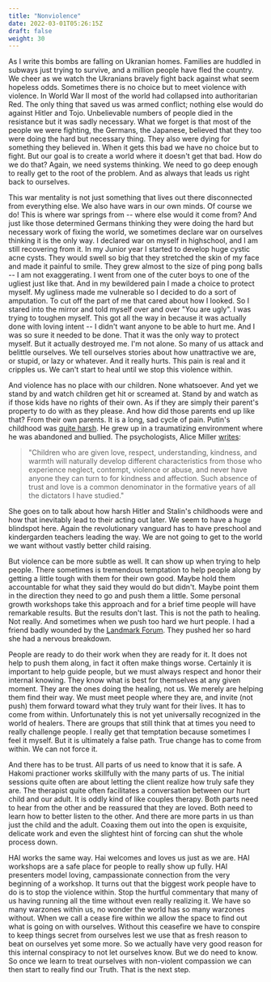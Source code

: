 ```yaml
---
title: "Nonviolence"
date: 2022-03-01T05:26:15Z
draft: false
weight: 30
---
```


As I write this bombs are falling on Ukranian homes. Families are huddled in subways just trying to survive, and a million people have fled the country. We cheer as we watch the Ukranians bravely fight back against what seem hopeless odds. Sometimes there is no choice but to meet violence with violence. In World War II most of the world had collapsed into authoritarian Red. The only thing that saved us was armed conflict; nothing else would do against Hitler and Tojo. Unbelievable numbers of people died in the resistance but it was sadly necessary. What we forget is that most of the people we were fighting, the Germans, the Japanese, believed that they too were doing the hard but necessary thing. They also were dying for something they believed in. When it gets this bad we have no choice but to fight. But our goal is to create a world where it doesn't get that bad. How do we do that? Again, we need systems thinking. We need to go deep enough to really get to the root of the problem. And as always that leads us right back to ourselves.

This war mentality is not just something that lives out there disconnected from everything else. We also have wars in our own minds. Of course we do! This is where war springs from -- where else would it come from? And just like those determined Germans thinking they were doing the hard but necessary work of fixing the world, we sometimes declare war on ourselves thinking it is the only way. I declared war on myself in highschool,  and I am still recovering from it. In my Junior year I started to develop huge cystic acne cysts. They would swell so big that they stretched the skin of my face and made it painful to smile. They grew almost to the size of ping pong balls -- I am not exaggerating. I went from one of the cuter boys to one of the ugliest just like that. And in my bewildered pain I made a choice to protect myself. My ugliness made me vulnerable so I decided to do a sort of amputation. To cut off the part of me that cared about how I looked. So I stared into the mirror and told myself over and over "You are ugly". I was trying to toughen myself. This got all the way in because it was actually done with loving intent -- I didn't want anyone to be able to hurt me. And I was so sure it needed to be done. That it was the only way to protect myself. But it actually destroyed me. I'm not alone. So many of us attack and belittle ourselves. We tell ourselves stories about how unattractive we are, or stupid, or lazy or whatever. And it really hurts. This pain is real and it cripples us. We can't start to heal until we stop this violence within.

And violence has no place with our children. None whatsoever. And yet we stand by and watch children get hit or screamed at. Stand by and watch as if those kids have no rights of their own. As if they are simply their parent's property to do with as they please. And how did those parents end up like that? From their own parents. It is a long, sad cycle of pain. Putin's childhood was [quite harsh](https://acestoohigh.com/2022/03/02/how-vladimir-putins-childhood-is-affecting-us-all/). He grew up in a traumatizing environment where he was abandoned and bullied. The psychologists, Alice Miller [writes](https://www.alice-miller.com/en/the-ignorance-or-how-we-produce-the-evil/):

>"Children who are given love, respect, understanding, kindness, and warmth will naturally develop different characteristics from those who experience neglect, contempt, violence or abuse, and never have anyone they can turn to for kindness and affection. Such absence of trust and love is a common denominator in the formative years of all the dictators I have studied."

She goes on to talk about how harsh Hitler and Stalin's childhoods were and how that inevitably lead to their acting out later. We seem to have a huge blindspot here. Again the revolutionary vanguard has to have preschool and kindergarden teachers leading the way. We are not going to get to the world we want without vastly better child raising.

But violence can be more subtle as well. It can show up when trying to help people. There sometimes is tremendous temptation to help people along by getting a little tough with them for their own good. Maybe hold them accountable for what they said they would do but didn't. Maybe point them in the direction they need to go and push them a little. Some personal growth workshops take this approach and for a brief time people will have remarkable results. But the results don't last. This is not the path to healing. Not really. And sometimes when we push too hard we hurt people. I had a friend badly wounded by the [Landmark Forum](https://www.landmarkworldwide.com/). They pushed her so hard she had a nervous breakdown.

People are ready to do their work when they are ready for it. It does not help to push them along, in fact it often make things worse. Certainly it is important to help guide people, but we must always respect and honor their internal knowing. They know what is best for themselves at any given moment. They are the ones doing the healing, not us. We merely are helping them find their way.  We must meet people where they are, and invite (not push) them forward toward what they truly want for their lives. It has to come from within. Unfortunately this is not yet universally recognized in the world of healers. There are groups that still think that at times you need to really challenge people. I really get that temptation because sometimes I feel it myself. But it is ultimately a false path. True change has to come from within. We can not force it.

And there has to be trust. All parts of us need to know that it is safe. A Hakomi practioner works skillfully with the many parts of us. The initial sessions quite often are about letting the client realize how truly safe they are. The therapist quite often facilitates a conversation between our hurt child and our adult. It is oddly kind of like couples therapy. Both parts need to hear from the other and be reassured that they are loved. Both need to learn how to better listen to the other. And there are more parts in us than just the child and the adult. Coaxing them out into the open is exquisite, delicate work and even the slightest hint of forcing can shut the whole process down.

HAI works the same way. Hai welcomes and loves us just as we are. HAI workshops are a safe place for people to really show up fully. HAI presenters model loving, campassionate connection from the very beginning of a workshop. It turns out that the biggest work people have to do is to stop the violence within. Stop the hurtful commentary that many of us having running all the time without even really realizing it. We have so many warzones within us, no wonder the world has so many warzones without. When we call a cease fire within we allow the space to find out what is going on with ourselves. Without this ceasefire we have to conspire to keep things secret from ourselves lest we use that as fresh reason to beat on ourselves yet some more. So we actually have very good reason for this internal conspiracy to not let ourselves know. But we do need to know. So once we learn to treat ourselves with non-violent compassion we can then start to really find our Truth. That is the next step.
